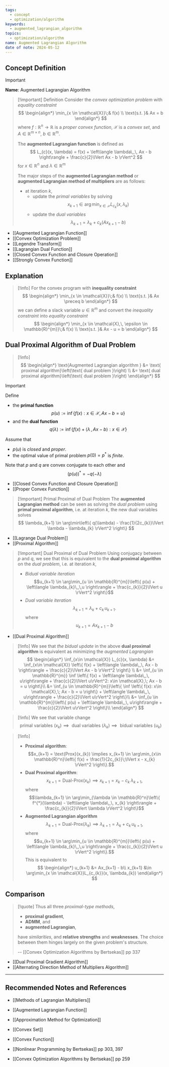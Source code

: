 ```yaml
---
tags:
  - concept
  - optimization/algorithm
keywords:
  - augmented_lagrangian_algorithm
topics:
  - optimization/algorithm
name: Augmented Lagrangian Algorithm
date of note: 2024-05-12
---
```


## Concept Definition

>[!important]
>**Name**: Augmented Lagrangian Algorithm

>[!important] Definition
>Consider the *convex optimization problem* with *equality constraint*
>$$
>\begin{align*}
>  \min_{x \in \mathcal{X}}\;& f(x) \\
>  \text{s.t. }& Ax = b
>\end{align*}
>$$
>where $f: \mathbb{R}^n \to \mathbb{R}$ is a *proper convex function*, $\mathcal{X}$ is a *convex set*, and $A\in \mathbb{R}^{m \times n}$, $b\in \mathbb{R}^{m}.$
>
>The **augmented Lagrangian function** is defined as
>$$
>L_{c}(x, \lambda) = f(x) + \left\langle  \lambda\,,\, Ax - b \right\rangle + \frac{c}{2}\lVert Ax - b \rVert^2 
>$$
>for $x\in \mathbb{R}^{n}$ and $\lambda \in \mathbb{R}^{m}$
>
>The major steps of the **augmented Lagrangian method** or **augmented Lagrangian method of multipliers** are as follows:
>- at iteration $k$, 
>	- update the *primal variables* by solving $$x_{k+1} \in \arg\min_{x \in \mathcal{X}}L_{c_{k}}(x, \lambda_{k})$$
>	- update the *dual variables* $$\lambda_{k+1} = \lambda_{k} + c_{k}\left(Ax_{k+1} - b\right)$$

- [[Augmented Lagrangian Function]]
- [[Convex Optimization Problem]]
- [[Legendre Transform]]
- [[Lagrangian Dual Function]]
- [[Closed Convex Function and Closure Operation]]
- [[Strongly Convex Function]]

## Explanation


>[!info]
>For the convex program with **inequality constraint**
>$$
>\begin{align*}
>  \min_{x \in \mathcal{X}}\;& f(x) \\
>  \text{s.t. }& Ax \preceq b
>\end{align*}
>$$
>we can define a slack variable $u \in \mathbb{R}^{m}$ and convert the *inequality constraint* into *equality constraint*
>$$
>\begin{align*}
>  \min_{x \in \mathcal{X},\, \epsilon \in \mathbb{R}^{m}}\;& f(x) \\
>  \text{s.t. }& Ax - u = b
>\end{align*}
>$$

## Dual Proximal Algorithm of Dual Problem

>[!info]
>$$
>\begin{align*}
>\text{Augmented Lagrangian algorithm } &= \text{ proximal algorithm}\left(\text{ dual problem }\right) \\
>&=  \text{ dual proximal algorithm}\left(\text{ dual problem }\right)
>\end{align*}
>$$

>[!important]
>Define 
>- the **primal function** $$p(u) := \inf\left\{ f(x): x\in \mathcal{X}, Ax - b = u \right\} $$ 
>- and the **dual function** $$q(\lambda) := \inf\left\{ f(x) + \left\langle  \lambda\,,\, Ax - b    \right\rangle: x\in \mathcal{X}  \right\} $$ 
>
>Assume that 
>- $p(u)$ is *closed* and *proper*.
>- the optimal value of primal problem $p(0) = p^{*}$ is *finite*.
>  
>Note that $p$ and $q$ are convex conjugate to each other and $$\left(p(u)\right)^{*} = -q(-\lambda)$$

- [[Closed Convex Function and Closure Operation]]
- [[Proper Convex Function]]

>[!important] Primal Proximal of Dual Problem
>The **augmented Lagrangian method** can be seen as solving the *dual problem* using **primal proximal algorithm**, i.e. at iteration $k$, the new dual variables solves 
>$$
>\lambda_{k+1} \in \arg\min\left\{ q(\lambda) - \frac{1}{2c_{k}}\lVert \lambda - \lambda_{k} \rVert^2   \right\} 
>$$

- [[Lagrange Dual Problem]]
- [[Proximal Algorithm]]

>[!important] Dual Proximal of Dual Problem
>Using conjugacy between $p$ and $q$, we see that this is equivalent to the **dual proximal algorithm** on the *dual problem*, i.e. at iteration $k$, 
> - *Bidual variable iteration* $$u_{k+1} \in \arg\min_{u \in \mathbb{R}^{m}}\left\{ p(u) + \left\langle  \lambda_{k}\,,\,u \right\rangle + \frac{c_{k}}{2}\lVert u \rVert^2 \right\}$$
> - *Dual variable iteration* $$\lambda_{k+1} = \lambda_{k} + c_{k}\,u_{k+1}.$$ where $$u_{k+1} = Ax_{k+1} - b$$

- [[Dual Proximal Algorithm]]

>[!info]
>We see that *the bidual update* in the above **dual proximal algorithm** is equivalent as minimizing the *augmented Lagrangian*
>$$
>\begin{align*}
> \inf_{x\in \mathcal{X}} L_{c}(x, \lambda) &= \inf_{x\in \mathcal{X}} \left\{  f(x) + \left\langle  \lambda\,,\, Ax - b \right\rangle + \frac{c}{2}\lVert Ax - b \rVert^2  \right\}  \\
> &= \inf_{u \in \mathbb{R}^{m}} \inf \left\{  f(x) + \left\langle  \lambda\,,\, u\right\rangle + \frac{c}{2}\lVert u\rVert^2: x\in \mathcal{X},\; Ax - b = u  \right\}\\
> &= \inf_{u \in \mathbb{R}^{m}}\left\{ \inf \left\{  f(x): x\in \mathcal{X},\; Ax - b = u  \right\} + \left\langle  \lambda\,,\, u\right\rangle + \frac{c}{2}\lVert u\rVert^2 \right\}\\
> &= \inf_{u \in \mathbb{R}^{m}}\left\{ p(u) + \left\langle  \lambda\,,\, u\right\rangle + \frac{c}{2}\lVert u\rVert^2 \right\}\\
>\end{align*}
>$$

>[!info]
>We see that variable change
>$$
>\text{ primal variables }(x_{k}) \implies \text{ dual variables }(\lambda_{k}) \implies \text{ bidual variables }(u_{k})
>$$

>[!info]
>- **Proximal algorithm**: $$x_{k+1} = \text{Prox}(x_{k}) \implies x_{k+1} \in \arg\min_{x\in \mathbb{R}^n}\left\{ f(x) + \frac{1}{2c_{k}}\;\lVert x - x_{k} \rVert^2 \right\}.$$
>- **Dual Proximal algorithm**: $$x_{k+1} = \text{Dual-Prox}(x_{k}) \implies x_{k+1} = x_{k} - c_{k}\;\lambda_{k+1},$$ where $$\lambda_{k+1} \in \arg\min_{\lambda \in \mathbb{R}^n}\left\{ f^{*}(\lambda) - \left\langle  \lambda\,,\, x_{k} \right\rangle + \frac{c_{k}}{2}\lVert \lambda \rVert^2 \right\}$$
>- **Augmented Lagrangian algorithm**  $$\lambda_{k+1} = \text{Dual-Prox}(\lambda_{k}) \implies \lambda_{k+1} = \lambda_{k} + c_{k}\,u_{k+1},$$ where $$u_{k+1} \in \arg\min_{u \in \mathbb{R}^{m}}\left\{ p(u) + \left\langle  \lambda_{k}\,,\,u \right\rangle + \frac{c_{k}}{2}\lVert u \rVert^2 \right\}.$$ This is equivalent to 
>  $$
>  \begin{align*}
>  u_{k+1} &= Ax_{k+1} - b\\
>  x_{k+1} &\in \arg\min_{x \in \mathcal{X}}L_{c_{k}}(x, \lambda_{k})
>  \end{align*}
> $$



## Comparison

>[!quote]
>Thus all three *proximal-type methods*, 
>- **proximal gradient**, 
>- **ADMM**, and 
>- **augmented Lagrangian**, 
>
>have *similarities*, and **relative strengths** and **weaknesses**. The choice between them hinges largely on the given problem's structure.
>
>-- [[Convex Optimization Algorithms by Bertsekas]] pp 337

- [[Dual Proximal Gradient Algorithm]]
- [[Alternating Direction Method of Multipliers Algorithm]]




-----------
##  Recommended Notes and References


- [[Methods of Lagrangian Multipliers]]
- [[Augmented Lagrangian Function]]

- [[Approximation Method for Optimization]]

- [[Convex Set]]
- [[Convex Function]]

- [[Nonlinear Programming by Bertsekas]] pp 303, 397
- [[Convex Optimization Algorithms by Bertsekas]] pp 259